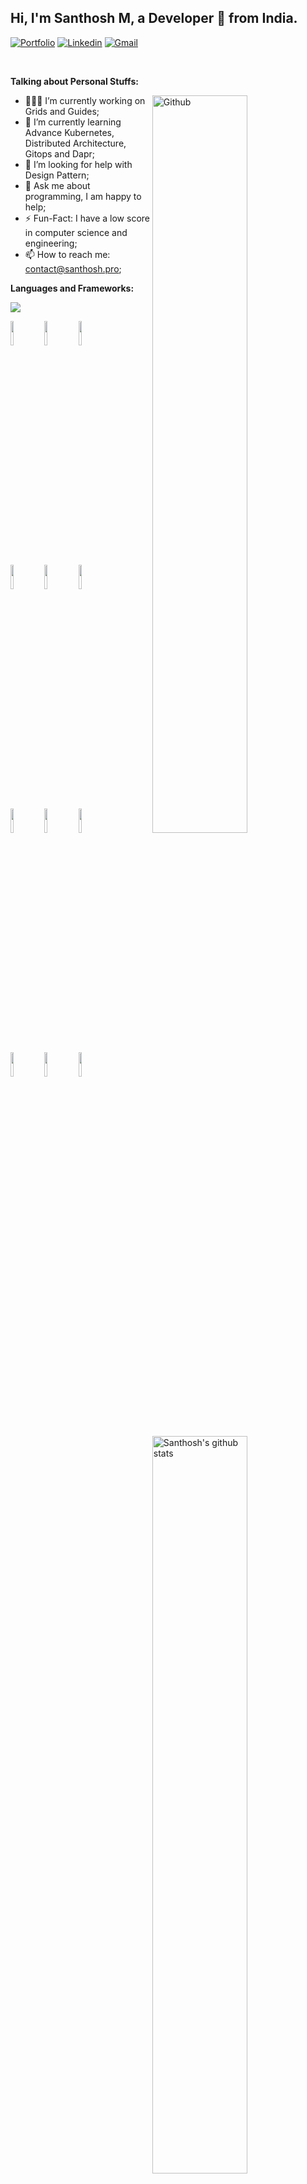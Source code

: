 <!-- Your title -->
## Hi, I'm Santhosh M, a Developer 🚀 from India.

<!-- Your badges
You can use the website to generate badges: https://shields.io/
-->

[![Portfolio](https://img.shields.io/badge/Portfolio-me-brightgreen)](https://santhosh.pro)
[![Linkedin](https://img.shields.io/badge/-LinkedIn-blue?style=flat&logo=Linkedin&logoColor=white)](https://www.linkedin.com/in/santhosh-m-b10b12198/)
[![Gmail](https://img.shields.io/badge/-Gmail-c14438?style=flat&logo=Gmail&logoColor=white)](mailto:santhoshprogrammer94@gmail.com)

&nbsp;

<!-- Talking about you -->
**Talking about Personal Stuffs:**

<!-- Any image aligned to the right. Beware the width -->
<img width="55%" align="right" alt="Github" src="https://raw.githubusercontent.com/onimur/.github/master/.resources/git-header.svg" />

- 👨🏽‍💻 I’m currently working on Grids and Guides;
- 🌱 I’m currently learning Advance Kubernetes, Distributed Architecture, Gitops and Dapr; 
- 🤔 I’m looking for help with Design Pattern;
- 💬 Ask me about programming, I am happy to help;
- ⚡️ Fun-Fact: I have a low score in computer science and engineering;
- 📫 How to reach me: contact@santhosh.pro;

**Languages and Frameworks:** 

<p>
  <a href="https://github.com/santhoshprogrammer94">
    <img width="55%" align="right" alt="Santhosh's github stats" src="https://github-readme-stats.vercel.app/api?username=santhoshprogrammer94&show_icons=true&hide_border=true" />
 
  </a>
   <img align="center" src="https://github-readme-streak-stats.herokuapp.com/?user=santhoshprogrammer94&custom_title=streak-stats&hide_border=true&layout=compact" />
  
  <code><img width="10%" src="https://www.vectorlogo.zone/logos/angular/angular-icon.svg"></code>
  <code><img width="10%" src="https://www.vectorlogo.zone/logos/tailwindcss/tailwindcss-ar21.svg"></code>
  <code><img width="10%" src="https://www.vectorlogo.zone/logos/typescriptlang/typescriptlang-icon.svg"></code>
  <br />
  <code><img width="10%" src="https://www.vectorlogo.zone/logos/nestjs/nestjs-icon.svg"></code>
  <code><img width="10%" src="https://www.vectorlogo.zone/logos/postgresql/postgresql-vertical.svg"></code>
  <code><img width="10%" src="https://www.vectorlogo.zone/logos/mysql/mysql-ar21.svg"></code>
  <br />
  <code><img width="10%" src="https://www.vectorlogo.zone/logos/docker/docker-icon.svg"></code>
  <code><img width="10%" src="https://www.vectorlogo.zone/logos/kubernetes/kubernetes-icon.svg"></code>
  <code><img width="10%" src="https://www.vectorlogo.zone/logos/github/github-icon.svg"></code>
  <br />
  <code><img width="10%" src="https://www.vectorlogo.zone/logos/linode/linode-ar21.svg"></code>
  <code><img width="10%" src="https://www.vectorlogo.zone/logos/digitalocean/digitalocean-official.svg"></code>
  <code><img width="10%" src="https://www.vectorlogo.zone/logos/daprio/daprio-ar21.svg"></code>
</p>



![Muthaiyan Mani's github activity graph](https://activity-graph.herokuapp.com/graph?username=santhoshprogrammer94&&layout=compact&title_color=FF69B4&hide_border=true&area=true)

## Support me
<!-- Your support, if you have it 
I created these images, feel free to use them.
-->
<p align="center">
  <a href="https://www.buymeacoffee.com/santhoshpro" target="_blank">
      <img width="18%" alt="Buy me a coffee" src="https://www.vectorlogo.zone/logos/buymeacoffee/buymeacoffee-official.svg"/>
  </a>
</p>

---

